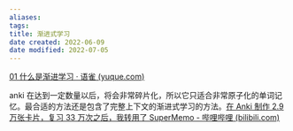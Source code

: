 ```yaml
---
aliases: 
tags: 
title: 渐进式学习
date created: 2022-06-09
date modified: 2022-07-05
---
```


[01 什么是渐进学习 · 语雀 (yuque.com)](https://www.yuque.com/supermemo/wiki/what_is_incremental_learning)

anki 在达到一定数量以后，将会非常碎片化，所以它只适合非常原子化的单词记忆。最合适的方法还是包含了完整上下文的渐进式学习的方法。[在 Anki 制作 2.9 万张卡片，复习 33 万次之后，我转用了 SuperMemo - 哔哩哔哩 (bilibili.com)](https://www.bilibili.com/read/cv11512889)
